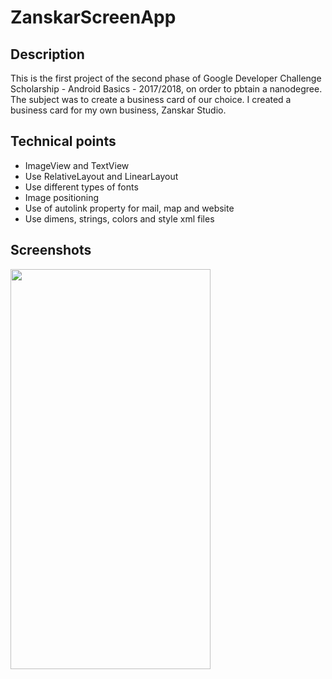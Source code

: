 # ZanskarScreenApp

## Description
This is the first project of the second phase of Google Developer Challenge Scholarship - Android Basics - 2017/2018, on order to pbtain a nanodegree. The subject was to create a business card of our choice. I created a business card for my own business, Zanskar Studio.

## Technical points
<ul>
  <li>ImageView and TextView</li>
  <li>Use RelativeLayout and LinearLayout</li> 
  <li>Use different types of fonts</li>
  <li>Image positioning</li>
  <li>Use of autolink property for mail, map and website</li>
  <li>Use dimens, strings, colors and style xml files</li>
</ul>

## Screenshots
<img src="/images/screenshot_1.jpg" width="320" height="640">
